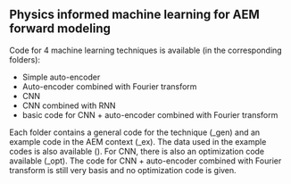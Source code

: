 ## Physics informed machine learning for AEM forward modeling

Code for 4 machine learning techniques is available (in the corresponding folders):
- Simple auto-encoder
- Auto-encoder combined with Fourier transform
- CNN
- CNN combined with RNN
- basic code for CNN + auto-encoder combined with Fourier transform

Each folder contains a general code for the technique (_gen) and an example code in the AEM context (_ex).
The data used in the example codes is also available ().
For CNN, there is also an optimization code available (_opt).
The code for CNN + auto-encoder combined with Fourier transform is still very basis and no optimization code is given.
